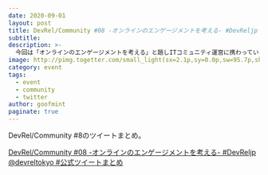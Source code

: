```yaml
---
date: 2020-09-01
layout: post
title: DevRel/Community #08 -オンラインのエンゲージメントを考える- #DevReljp @devreltokyo #公式ツイートまとめ
subtitle: 
description: >-
  今回は「オンラインのエンゲージメントを考える」と題しITコミュニティ運営に携わっている方とコミュニティのエンゲージメントを保つために行っていること、初めて参加した方とどうやってエンゲージメントを作..
image: http://pimg.togetter.com/small_light(sx=2.1p,sy=0.0p,sw=95.7p,sh=100.0p,dw=1212.0,dh=636.3,cw=1200.0,ch=630.0,p=default,da=l,ds=s)/e76080ce5ef02cba12e747d8469282d2eb4e8ee4/68747470733a2f2f7062732e7477696d672e636f6d2f6d656469612f4567567336496c553841414a5377582e6a7067
category: event
tags:
  - event
  - community
  - twitter
author: goofmint
paginate: true
---
```

DevRel/Community #8のツイートまとめ。

[DevRel/Community #08 -オンラインのエンゲージメントを考える- #DevReljp @devreltokyo #公式ツイートまとめ](https://togetter.com/li/1582204)
